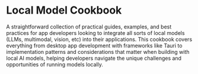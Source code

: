 # Local Model Cookbook

A straightforward collection of practical guides, examples, and best practices for app developers looking to integrate all sorts of local models (LLMs, multimodal, vision, etc) into their applications. This cookbook covers everything from desktop app development with frameworks like Tauri to implementation patterns and considerations that matter when building with local AI models, helping developers navigate the unique challenges and opportunities of running models locally.
